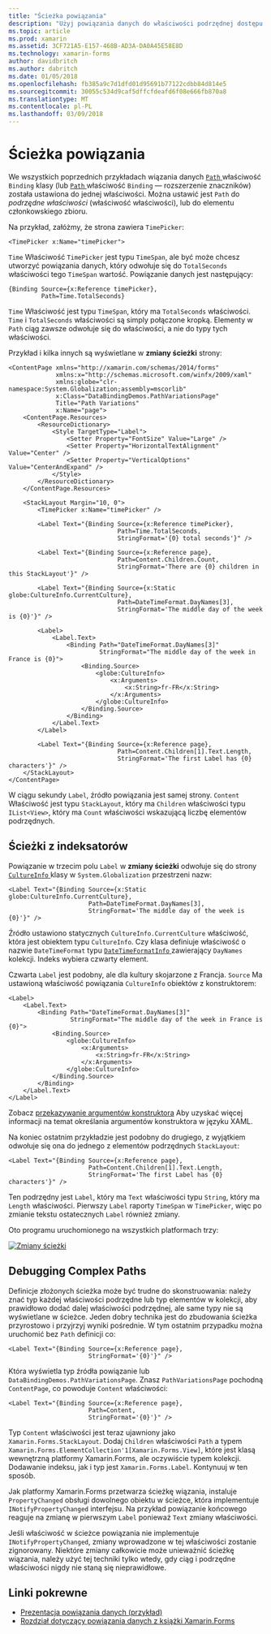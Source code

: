 ```yaml
---
title: "Ścieżka powiązania"
description: "Użyj powiązania danych do właściwości podrzędnej dostępu i elementów członkowskich kolekcji"
ms.topic: article
ms.prod: xamarin
ms.assetid: 3CF721A5-E157-468B-AD3A-DA0A45E58E8D
ms.technology: xamarin-forms
author: davidbritch
ms.author: dabritch
ms.date: 01/05/2018
ms.openlocfilehash: fb385a9c7d1dfd01d95691b77122cdbb84d814e5
ms.sourcegitcommit: 30055c534d9caf5dffcfdeafd6f08e666fb870a8
ms.translationtype: MT
ms.contentlocale: pl-PL
ms.lasthandoff: 03/09/2018
---
```

# <a name="binding-path"></a>Ścieżka powiązania

We wszystkich poprzednich przykładach wiązania danych [ `Path` ](https://developer.xamarin.com/api/property/Xamarin.Forms.Binding.Path/) właściwość `Binding` klasy (lub [ `Path` ](https://developer.xamarin.com/api/property/Xamarin.Forms.Xaml.BindingExtension.Path/) właściwość `Binding` — rozszerzenie znaczników) została ustawiona do jednej właściwości. Można ustawić jest `Path` do *podrzędne właściwości* (właściwość właściwości), lub do elementu członkowskiego zbioru.

Na przykład, załóżmy, że strona zawiera `TimePicker`:

```xaml
<TimePicker x:Name="timePicker">
```

`Time` Właściwość `TimePicker` jest typu `TimeSpan`, ale być może chcesz utworzyć powiązania danych, który odwołuje się do `TotalSeconds` właściwości tego `TimeSpan` wartość. Powiązanie danych jest następujący:

```xaml
{Binding Source={x:Reference timePicker},
         Path=Time.TotalSeconds}
```
         
`Time` Właściwość jest typu `TimeSpan`, który ma `TotalSeconds` właściwości. `Time` i `TotalSeconds` właściwości są simply połączone kropką. Elementy w `Path` ciąg zawsze odwołuje się do właściwości, a nie do typy tych właściwości.

Przykład i kilka innych są wyświetlane w **zmiany ścieżki** strony:

```xaml
<ContentPage xmlns="http://xamarin.com/schemas/2014/forms"
             xmlns:x="http://schemas.microsoft.com/winfx/2009/xaml"
             xmlns:globe="clr-namespace:System.Globalization;assembly=mscorlib"
             x:Class="DataBindingDemos.PathVariationsPage"
             Title="Path Variations"
             x:Name="page">
    <ContentPage.Resources>
        <ResourceDictionary>
            <Style TargetType="Label">
                <Setter Property="FontSize" Value="Large" />
                <Setter Property="HorizontalTextAlignment" Value="Center" />
                <Setter Property="VerticalOptions" Value="CenterAndExpand" />
            </Style>
        </ResourceDictionary>
    </ContentPage.Resources>
    
    <StackLayout Margin="10, 0">
        <TimePicker x:Name="timePicker" />

        <Label Text="{Binding Source={x:Reference timePicker},
                              Path=Time.TotalSeconds,
                              StringFormat='{0} total seconds'}" />

        <Label Text="{Binding Source={x:Reference page},
                              Path=Content.Children.Count,
                              StringFormat='There are {0} children in this StackLayout'}" />
        
        <Label Text="{Binding Source={x:Static globe:CultureInfo.CurrentCulture},
                              Path=DateTimeFormat.DayNames[3],
                              StringFormat='The middle day of the week is {0}'}" />

        <Label>
            <Label.Text>
                <Binding Path="DateTimeFormat.DayNames[3]"
                         StringFormat="The middle day of the week in France is {0}">
                    <Binding.Source>
                        <globe:CultureInfo>
                            <x:Arguments>
                                <x:String>fr-FR</x:String>
                            </x:Arguments>
                        </globe:CultureInfo>
                    </Binding.Source>
                </Binding>
            </Label.Text>
        </Label>

        <Label Text="{Binding Source={x:Reference page},
                              Path=Content.Children[1].Text.Length,
                              StringFormat='The first Label has {0} characters'}" />
    </StackLayout>
</ContentPage>
```

W ciągu sekundy `Label`, źródło powiązania jest samej strony. `Content` Właściwość jest typu `StackLayout`, który ma `Children` właściwości typu `IList<View>`, który ma `Count` właściwości wskazującą liczbę elementów podrzędnych.

## <a name="paths-with-indexers"></a>Ścieżki z indeksatorów

Powiązanie w trzecim polu `Label` w **zmiany ścieżki** odwołuje się do strony [ `CultureInfo` ](https://developer.xamarin.com/api/type/System.Globalization.CultureInfo/) klasy w `System.Globalization` przestrzeni nazw:

```xaml
<Label Text="{Binding Source={x:Static globe:CultureInfo.CurrentCulture},
                      Path=DateTimeFormat.DayNames[3],
                      StringFormat='The middle day of the week is {0}'}" />
```

Źródło ustawiono statycznych `CultureInfo.CurrentCulture` właściwość, która jest obiektem typu `CultureInfo`. Czy klasa definiuje właściwość o nazwie `DateTimeFormat` typu [ `DateTimeFormatInfo` ](https://developer.xamarin.com/api/type/System.Globalization.DateTimeFormatInfo/) zawierający `DayNames` kolekcji. Indeks wybiera czwarty element.

Czwarta `Label` jest podobny, ale dla kultury skojarzone z Francja. `Source` Ma ustawioną właściwość powiązania `CultureInfo` obiektów z konstruktorem:

```xaml
<Label>
    <Label.Text>
        <Binding Path="DateTimeFormat.DayNames[3]"
                 StringFormat="The middle day of the week in France is {0}">
            <Binding.Source>
                <globe:CultureInfo>
                    <x:Arguments>
                        <x:String>fr-FR</x:String>
                    </x:Arguments>
                </globe:CultureInfo>
            </Binding.Source>
        </Binding>
    </Label.Text>
</Label>
```

Zobacz [przekazywanie argumentów konstruktora](~/xamarin-forms/xaml/passing-arguments.md#constructor_arguments) Aby uzyskać więcej informacji na temat określania argumentów konstruktora w języku XAML.

Na koniec ostatnim przykładzie jest podobny do drugiego, z wyjątkiem odwołuje się ona do jednego z elementów podrzędnych `StackLayout`:

```xaml
<Label Text="{Binding Source={x:Reference page},
                      Path=Content.Children[1].Text.Length,
                      StringFormat='The first Label has {0} characters'}" />
```

Ten podrzędny jest `Label`, który ma `Text` właściwości typu `String`, który ma `Length` właściwości. Pierwszy `Label` raporty `TimeSpan` w `TimePicker`, więc po zmianie tekstu ostatecznych `Label` również zmiany.

Oto programu uruchomionego na wszystkich platformach trzy:

[![Zmiany ścieżki](binding-path-images/pathvariations-small.png "zmiany ścieżki")](binding-path-images/pathvariations-large.png#lightbox "zmiany ścieżki")

## <a name="debugging-complex-paths"></a>Debugging Complex Paths

Definicje złożonych ścieżka może być trudne do skonstruowania: należy znać typ każdej właściwości podrzędne lub typ elementów w kolekcji, aby prawidłowo dodać dalej właściwości podrzędnej, ale same typy nie są wyświetlane w ścieżce. Jeden dobry technika jest do zbudowania ścieżka przyrostowo i przyjrzyj wyniki pośrednie. W tym ostatnim przypadku można uruchomić bez `Path` definicji co:

```xaml
<Label Text="{Binding Source={x:Reference page},
                      StringFormat='{0}'}" />
```

Która wyświetla typ źródła powiązanie lub `DataBindingDemos.PathVariationsPage`. Znasz `PathVariationsPage` pochodną `ContentPage`, co powoduje `Content` właściwości:

```xaml
<Label Text="{Binding Source={x:Reference page},
                      Path=Content,
                      StringFormat='{0}'}" />
```

Typ `Content` właściwości jest teraz ujawniony jako `Xamarin.Forms.StackLayout`. Dodaj `Children` właściwości `Path` a typem `Xamarin.Forms.ElementCollection'1[Xamarin.Forms.View]`, które jest klasą wewnętrzną platformy Xamarin.Forms, ale oczywiście typem kolekcji. Dodawanie indeksu, jak i typ jest `Xamarin.Forms.Label`. Kontynuuj w ten sposób.

Jak platformy Xamarin.Forms przetwarza ścieżkę wiązania, instaluje `PropertyChanged` obsługi dowolnego obiektu w ścieżce, która implementuje `INotifyPropertyChanged` interfejsu. Na przykład powiązanie końcowego reaguje na zmianę w pierwszym `Label` ponieważ `Text` zmiany właściwości. 

Jeśli właściwość w ścieżce powiązania nie implementuje `INotifyPropertyChanged`, zmiany wprowadzone w tej właściwości zostanie zignorowany. Niektóre zmiany całkowicie może unieważnić ścieżkę wiązania, należy użyć tej techniki tylko wtedy, gdy ciąg i podrzędne właściwości nigdy nie staną się nieprawidłowe.



## <a name="related-links"></a>Linki pokrewne

- [Prezentacja powiązania danych (przykład)](https://developer.xamarin.com/samples/xamarin-forms/DataBindingDemos/)
- [Rozdział dotyczący powiązania danych z książki Xamarin.Forms](~/xamarin-forms/creating-mobile-apps-xamarin-forms/summaries/chapter16.md)
